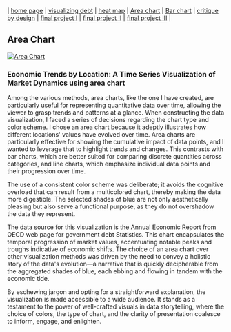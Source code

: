| [home page](https://varshithams.github.io/portfolio/) | [visualizing debt](visualizing-government-debt) |  [heat map](heat-map) | [Area chart](area-chart) | [Bar chart](bar-chart) | [critique by design](critique-by-design) | [final project I](final-project-part-one) | [final project II](final-project-part-two) | [final project III](final-project-part-three) |

## Area Chart
<div class='tableauPlaceholder' id='viz1706577356130' style='position: relative'><noscript><a href='#'><img alt='Area Chart ' src='https:&#47;&#47;public.tableau.com&#47;static&#47;images&#47;Ar&#47;Areachart_17065772202270&#47;AreaMap&#47;1_rss.png' style='border: none' /></a></noscript><object class='tableauViz'  style='display:none;'><param name='host_url' value='https%3A%2F%2Fpublic.tableau.com%2F' /> <param name='embed_code_version' value='3' /> <param name='site_root' value='' /><param name='name' value='Areachart_17065772202270&#47;AreaMap' /><param name='tabs' value='no' /><param name='toolbar' value='yes' /><param name='static_image' value='https:&#47;&#47;public.tableau.com&#47;static&#47;images&#47;Ar&#47;Areachart_17065772202270&#47;AreaMap&#47;1.png' /> <param name='animate_transition' value='yes' /><param name='display_static_image' value='yes' /><param name='display_spinner' value='yes' /><param name='display_overlay' value='yes' /><param name='display_count' value='yes' /><param name='language' value='en-GB' /><param name='filter' value='publish=yes' /></object></div>  
<script type='text/javascript'>       
 var divElement = document.getElementById('viz1706577356130');  
 var vizElement = divElement.getElementsByTagName('object')[0];  
 vizElement.style.width='100%';vizElement.style.height=(divElement.offsetWidth*0.75)+'px';  
 var scriptElement = document.createElement('script');              
 scriptElement.src = 'https://public.tableau.com/javascripts/api/viz_v1.js'; 
 vizElement.parentNode.insertBefore(scriptElement, vizElement);            
</script>

### Economic Trends by Location: A Time Series Visualization of Market Dynamics using area chart

Among the various methods, area charts, like the one I have created, are particularly useful for representing quantitative data over time, allowing the viewer to grasp trends and patterns at a glance. When constructing the data visualization, I faced a series of decisions regarding the chart type and color scheme. I chose an area chart because it adeptly illustrates how different locations' values have evolved over time. Area charts are particularly effective for showing the cumulative impact of data points, and I wanted to leverage that to highlight trends and changes. This contrasts with bar charts, which are better suited for comparing discrete quantities across categories, and line charts, which emphasize individual data points and their progression over time.

 The use of a consistent color scheme was deliberate; it avoids the cognitive overload that can result from a multicolored chart, thereby making the data more digestible. The selected shades of blue are not only aesthetically pleasing but also serve a functional purpose, as they do not overshadow the data they represent.

The data source for this visualization is the Annual Economic Report from OECD web page for government debt Statistics. This chart encapsulates the temporal progression of market values, accentuating notable peaks and troughs indicative of economic shifts. The choice of an area chart over other visualization methods was driven by the need to convey a holistic story of the data's evolution—a narrative that is quickly decipherable from the aggregated shades of blue, each ebbing and flowing in tandem with the economic tide.

By eschewing jargon and opting for a straightforward explanation, the visualization is made accessible to a wide audience. It stands as a testament to the power of well-crafted visuals in data storytelling, where the choice of colors, the type of chart, and the clarity of presentation coalesce to inform, engage, and enlighten.


